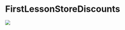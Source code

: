 # FirstLessonStoreDiscounts
<p align="left">
<img src="file:///C:/Users/danil/Downloads/Domashnee%20zadanie%202.1%20(1).pdf"/>
</p>

